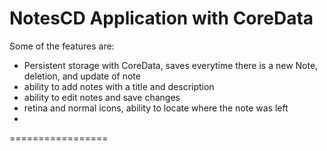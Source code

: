 NotesCD Application with CoreData
===============

Some of the features are: 
* Persistent storage with CoreData, saves everytime there is a new Note, deletion, and update of note
* ability to add notes with a title and description
* ability to edit notes and save changes
* retina and normal icons, ability to locate where the note was left
* 
=================
